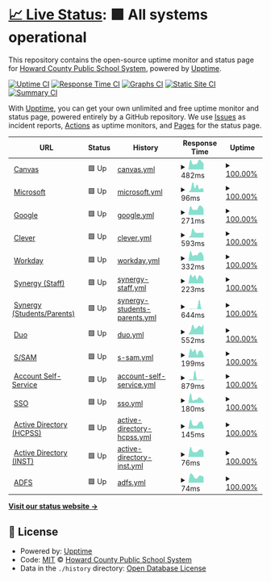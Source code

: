 # [📈 Live Status](https://hcpss.github.io/status): <!--live status--> **🟩 All systems operational**

This repository contains the open-source uptime monitor and status page for [Howard County Public School System](http://www.hcpss.org), powered by [Upptime](https://github.com/upptime/upptime).

[![Uptime CI](https://github.com/hcpss/status/workflows/Uptime%20CI/badge.svg)](https://github.com/hcpss/status/actions?query=workflow%3A%22Uptime+CI%22)
[![Response Time CI](https://github.com/hcpss/status/workflows/Response%20Time%20CI/badge.svg)](https://github.com/hcpss/status/actions?query=workflow%3A%22Response+Time+CI%22)
[![Graphs CI](https://github.com/hcpss/status/workflows/Graphs%20CI/badge.svg)](https://github.com/hcpss/status/actions?query=workflow%3A%22Graphs+CI%22)
[![Static Site CI](https://github.com/hcpss/status/workflows/Static%20Site%20CI/badge.svg)](https://github.com/hcpss/status/actions?query=workflow%3A%22Static+Site+CI%22)
[![Summary CI](https://github.com/hcpss/status/workflows/Summary%20CI/badge.svg)](https://github.com/hcpss/status/actions?query=workflow%3A%22Summary+CI%22)

With [Upptime](https://upptime.js.org), you can get your own unlimited and free uptime monitor and status page, powered entirely by a GitHub repository. We use [Issues](https://github.com/hcpss/status/issues) as incident reports, [Actions](https://github.com/hcpss/status/actions) as uptime monitors, and [Pages](https://hcpss.github.io/status) for the status page.

<!--start: status pages-->
<!-- This summary is generated by Upptime (https://github.com/upptime/upptime) -->
<!-- Do not edit this manually, your changes will be overwritten -->
<!-- prettier-ignore -->
| URL | Status | History | Response Time | Uptime |
| --- | ------ | ------- | ------------- | ------ |
| <img alt="" src="https://icons.duckduckgo.com/ip3/hcpss.instructure.com.ico" height="13"> [Canvas](https://hcpss.instructure.com/courses/34447) | 🟩 Up | [canvas.yml](https://github.com/HCPSS/status/commits/HEAD/history/canvas.yml) | <details><summary><img alt="Response time graph" src="./graphs/canvas/response-time-week.png" height="20"> 482ms</summary><br><a href="https://hcpss.github.io/status/history/canvas"><img alt="Response time 519" src="https://img.shields.io/endpoint?url=https%3A%2F%2Fraw.githubusercontent.com%2FHCPSS%2Fstatus%2FHEAD%2Fapi%2Fcanvas%2Fresponse-time.json"></a><br><a href="https://hcpss.github.io/status/history/canvas"><img alt="24-hour response time 627" src="https://img.shields.io/endpoint?url=https%3A%2F%2Fraw.githubusercontent.com%2FHCPSS%2Fstatus%2FHEAD%2Fapi%2Fcanvas%2Fresponse-time-day.json"></a><br><a href="https://hcpss.github.io/status/history/canvas"><img alt="7-day response time 482" src="https://img.shields.io/endpoint?url=https%3A%2F%2Fraw.githubusercontent.com%2FHCPSS%2Fstatus%2FHEAD%2Fapi%2Fcanvas%2Fresponse-time-week.json"></a><br><a href="https://hcpss.github.io/status/history/canvas"><img alt="30-day response time 544" src="https://img.shields.io/endpoint?url=https%3A%2F%2Fraw.githubusercontent.com%2FHCPSS%2Fstatus%2FHEAD%2Fapi%2Fcanvas%2Fresponse-time-month.json"></a><br><a href="https://hcpss.github.io/status/history/canvas"><img alt="1-year response time 519" src="https://img.shields.io/endpoint?url=https%3A%2F%2Fraw.githubusercontent.com%2FHCPSS%2Fstatus%2FHEAD%2Fapi%2Fcanvas%2Fresponse-time-year.json"></a></details> | <details><summary><a href="https://hcpss.github.io/status/history/canvas">100.00%</a></summary><a href="https://hcpss.github.io/status/history/canvas"><img alt="All-time uptime 100.00%" src="https://img.shields.io/endpoint?url=https%3A%2F%2Fraw.githubusercontent.com%2FHCPSS%2Fstatus%2FHEAD%2Fapi%2Fcanvas%2Fuptime.json"></a><br><a href="https://hcpss.github.io/status/history/canvas"><img alt="24-hour uptime 100.00%" src="https://img.shields.io/endpoint?url=https%3A%2F%2Fraw.githubusercontent.com%2FHCPSS%2Fstatus%2FHEAD%2Fapi%2Fcanvas%2Fuptime-day.json"></a><br><a href="https://hcpss.github.io/status/history/canvas"><img alt="7-day uptime 100.00%" src="https://img.shields.io/endpoint?url=https%3A%2F%2Fraw.githubusercontent.com%2FHCPSS%2Fstatus%2FHEAD%2Fapi%2Fcanvas%2Fuptime-week.json"></a><br><a href="https://hcpss.github.io/status/history/canvas"><img alt="30-day uptime 100.00%" src="https://img.shields.io/endpoint?url=https%3A%2F%2Fraw.githubusercontent.com%2FHCPSS%2Fstatus%2FHEAD%2Fapi%2Fcanvas%2Fuptime-month.json"></a><br><a href="https://hcpss.github.io/status/history/canvas"><img alt="1-year uptime 100.00%" src="https://img.shields.io/endpoint?url=https%3A%2F%2Fraw.githubusercontent.com%2FHCPSS%2Fstatus%2FHEAD%2Fapi%2Fcanvas%2Fuptime-year.json"></a></details>
| <img alt="" src="https://icons.duckduckgo.com/ip3/www.office.com.ico" height="13"> [Microsoft](https://www.office.com/) | 🟩 Up | [microsoft.yml](https://github.com/HCPSS/status/commits/HEAD/history/microsoft.yml) | <details><summary><img alt="Response time graph" src="./graphs/microsoft/response-time-week.png" height="20"> 96ms</summary><br><a href="https://hcpss.github.io/status/history/microsoft"><img alt="Response time 101" src="https://img.shields.io/endpoint?url=https%3A%2F%2Fraw.githubusercontent.com%2FHCPSS%2Fstatus%2FHEAD%2Fapi%2Fmicrosoft%2Fresponse-time.json"></a><br><a href="https://hcpss.github.io/status/history/microsoft"><img alt="24-hour response time 123" src="https://img.shields.io/endpoint?url=https%3A%2F%2Fraw.githubusercontent.com%2FHCPSS%2Fstatus%2FHEAD%2Fapi%2Fmicrosoft%2Fresponse-time-day.json"></a><br><a href="https://hcpss.github.io/status/history/microsoft"><img alt="7-day response time 96" src="https://img.shields.io/endpoint?url=https%3A%2F%2Fraw.githubusercontent.com%2FHCPSS%2Fstatus%2FHEAD%2Fapi%2Fmicrosoft%2Fresponse-time-week.json"></a><br><a href="https://hcpss.github.io/status/history/microsoft"><img alt="30-day response time 104" src="https://img.shields.io/endpoint?url=https%3A%2F%2Fraw.githubusercontent.com%2FHCPSS%2Fstatus%2FHEAD%2Fapi%2Fmicrosoft%2Fresponse-time-month.json"></a><br><a href="https://hcpss.github.io/status/history/microsoft"><img alt="1-year response time 101" src="https://img.shields.io/endpoint?url=https%3A%2F%2Fraw.githubusercontent.com%2FHCPSS%2Fstatus%2FHEAD%2Fapi%2Fmicrosoft%2Fresponse-time-year.json"></a></details> | <details><summary><a href="https://hcpss.github.io/status/history/microsoft">100.00%</a></summary><a href="https://hcpss.github.io/status/history/microsoft"><img alt="All-time uptime 100.00%" src="https://img.shields.io/endpoint?url=https%3A%2F%2Fraw.githubusercontent.com%2FHCPSS%2Fstatus%2FHEAD%2Fapi%2Fmicrosoft%2Fuptime.json"></a><br><a href="https://hcpss.github.io/status/history/microsoft"><img alt="24-hour uptime 100.00%" src="https://img.shields.io/endpoint?url=https%3A%2F%2Fraw.githubusercontent.com%2FHCPSS%2Fstatus%2FHEAD%2Fapi%2Fmicrosoft%2Fuptime-day.json"></a><br><a href="https://hcpss.github.io/status/history/microsoft"><img alt="7-day uptime 100.00%" src="https://img.shields.io/endpoint?url=https%3A%2F%2Fraw.githubusercontent.com%2FHCPSS%2Fstatus%2FHEAD%2Fapi%2Fmicrosoft%2Fuptime-week.json"></a><br><a href="https://hcpss.github.io/status/history/microsoft"><img alt="30-day uptime 100.00%" src="https://img.shields.io/endpoint?url=https%3A%2F%2Fraw.githubusercontent.com%2FHCPSS%2Fstatus%2FHEAD%2Fapi%2Fmicrosoft%2Fuptime-month.json"></a><br><a href="https://hcpss.github.io/status/history/microsoft"><img alt="1-year uptime 100.00%" src="https://img.shields.io/endpoint?url=https%3A%2F%2Fraw.githubusercontent.com%2FHCPSS%2Fstatus%2FHEAD%2Fapi%2Fmicrosoft%2Fuptime-year.json"></a></details>
| <img alt="" src="https://icons.duckduckgo.com/ip3/drive.google.com.ico" height="13"> [Google](https://drive.google.com/) | 🟩 Up | [google.yml](https://github.com/HCPSS/status/commits/HEAD/history/google.yml) | <details><summary><img alt="Response time graph" src="./graphs/google/response-time-week.png" height="20"> 271ms</summary><br><a href="https://hcpss.github.io/status/history/google"><img alt="Response time 283" src="https://img.shields.io/endpoint?url=https%3A%2F%2Fraw.githubusercontent.com%2FHCPSS%2Fstatus%2FHEAD%2Fapi%2Fgoogle%2Fresponse-time.json"></a><br><a href="https://hcpss.github.io/status/history/google"><img alt="24-hour response time 385" src="https://img.shields.io/endpoint?url=https%3A%2F%2Fraw.githubusercontent.com%2FHCPSS%2Fstatus%2FHEAD%2Fapi%2Fgoogle%2Fresponse-time-day.json"></a><br><a href="https://hcpss.github.io/status/history/google"><img alt="7-day response time 271" src="https://img.shields.io/endpoint?url=https%3A%2F%2Fraw.githubusercontent.com%2FHCPSS%2Fstatus%2FHEAD%2Fapi%2Fgoogle%2Fresponse-time-week.json"></a><br><a href="https://hcpss.github.io/status/history/google"><img alt="30-day response time 298" src="https://img.shields.io/endpoint?url=https%3A%2F%2Fraw.githubusercontent.com%2FHCPSS%2Fstatus%2FHEAD%2Fapi%2Fgoogle%2Fresponse-time-month.json"></a><br><a href="https://hcpss.github.io/status/history/google"><img alt="1-year response time 283" src="https://img.shields.io/endpoint?url=https%3A%2F%2Fraw.githubusercontent.com%2FHCPSS%2Fstatus%2FHEAD%2Fapi%2Fgoogle%2Fresponse-time-year.json"></a></details> | <details><summary><a href="https://hcpss.github.io/status/history/google">100.00%</a></summary><a href="https://hcpss.github.io/status/history/google"><img alt="All-time uptime 100.00%" src="https://img.shields.io/endpoint?url=https%3A%2F%2Fraw.githubusercontent.com%2FHCPSS%2Fstatus%2FHEAD%2Fapi%2Fgoogle%2Fuptime.json"></a><br><a href="https://hcpss.github.io/status/history/google"><img alt="24-hour uptime 100.00%" src="https://img.shields.io/endpoint?url=https%3A%2F%2Fraw.githubusercontent.com%2FHCPSS%2Fstatus%2FHEAD%2Fapi%2Fgoogle%2Fuptime-day.json"></a><br><a href="https://hcpss.github.io/status/history/google"><img alt="7-day uptime 100.00%" src="https://img.shields.io/endpoint?url=https%3A%2F%2Fraw.githubusercontent.com%2FHCPSS%2Fstatus%2FHEAD%2Fapi%2Fgoogle%2Fuptime-week.json"></a><br><a href="https://hcpss.github.io/status/history/google"><img alt="30-day uptime 100.00%" src="https://img.shields.io/endpoint?url=https%3A%2F%2Fraw.githubusercontent.com%2FHCPSS%2Fstatus%2FHEAD%2Fapi%2Fgoogle%2Fuptime-month.json"></a><br><a href="https://hcpss.github.io/status/history/google"><img alt="1-year uptime 100.00%" src="https://img.shields.io/endpoint?url=https%3A%2F%2Fraw.githubusercontent.com%2FHCPSS%2Fstatus%2FHEAD%2Fapi%2Fgoogle%2Fuptime-year.json"></a></details>
| <img alt="" src="https://icons.duckduckgo.com/ip3/clever.com.ico" height="13"> [Clever](https://clever.com/in/hcpss/?skip=1&specify_auth=saml) | 🟩 Up | [clever.yml](https://github.com/HCPSS/status/commits/HEAD/history/clever.yml) | <details><summary><img alt="Response time graph" src="./graphs/clever/response-time-week.png" height="20"> 593ms</summary><br><a href="https://hcpss.github.io/status/history/clever"><img alt="Response time 565" src="https://img.shields.io/endpoint?url=https%3A%2F%2Fraw.githubusercontent.com%2FHCPSS%2Fstatus%2FHEAD%2Fapi%2Fclever%2Fresponse-time.json"></a><br><a href="https://hcpss.github.io/status/history/clever"><img alt="24-hour response time 274" src="https://img.shields.io/endpoint?url=https%3A%2F%2Fraw.githubusercontent.com%2FHCPSS%2Fstatus%2FHEAD%2Fapi%2Fclever%2Fresponse-time-day.json"></a><br><a href="https://hcpss.github.io/status/history/clever"><img alt="7-day response time 593" src="https://img.shields.io/endpoint?url=https%3A%2F%2Fraw.githubusercontent.com%2FHCPSS%2Fstatus%2FHEAD%2Fapi%2Fclever%2Fresponse-time-week.json"></a><br><a href="https://hcpss.github.io/status/history/clever"><img alt="30-day response time 615" src="https://img.shields.io/endpoint?url=https%3A%2F%2Fraw.githubusercontent.com%2FHCPSS%2Fstatus%2FHEAD%2Fapi%2Fclever%2Fresponse-time-month.json"></a><br><a href="https://hcpss.github.io/status/history/clever"><img alt="1-year response time 565" src="https://img.shields.io/endpoint?url=https%3A%2F%2Fraw.githubusercontent.com%2FHCPSS%2Fstatus%2FHEAD%2Fapi%2Fclever%2Fresponse-time-year.json"></a></details> | <details><summary><a href="https://hcpss.github.io/status/history/clever">100.00%</a></summary><a href="https://hcpss.github.io/status/history/clever"><img alt="All-time uptime 100.00%" src="https://img.shields.io/endpoint?url=https%3A%2F%2Fraw.githubusercontent.com%2FHCPSS%2Fstatus%2FHEAD%2Fapi%2Fclever%2Fuptime.json"></a><br><a href="https://hcpss.github.io/status/history/clever"><img alt="24-hour uptime 100.00%" src="https://img.shields.io/endpoint?url=https%3A%2F%2Fraw.githubusercontent.com%2FHCPSS%2Fstatus%2FHEAD%2Fapi%2Fclever%2Fuptime-day.json"></a><br><a href="https://hcpss.github.io/status/history/clever"><img alt="7-day uptime 100.00%" src="https://img.shields.io/endpoint?url=https%3A%2F%2Fraw.githubusercontent.com%2FHCPSS%2Fstatus%2FHEAD%2Fapi%2Fclever%2Fuptime-week.json"></a><br><a href="https://hcpss.github.io/status/history/clever"><img alt="30-day uptime 100.00%" src="https://img.shields.io/endpoint?url=https%3A%2F%2Fraw.githubusercontent.com%2FHCPSS%2Fstatus%2FHEAD%2Fapi%2Fclever%2Fuptime-month.json"></a><br><a href="https://hcpss.github.io/status/history/clever"><img alt="1-year uptime 100.00%" src="https://img.shields.io/endpoint?url=https%3A%2F%2Fraw.githubusercontent.com%2FHCPSS%2Fstatus%2FHEAD%2Fapi%2Fclever%2Fuptime-year.json"></a></details>
| <img alt="" src="https://icons.duckduckgo.com/ip3/www.myworkday.com.ico" height="13"> [Workday](https://www.myworkday.com/wday/authgwy/hcpss/login.htmld) | 🟩 Up | [workday.yml](https://github.com/HCPSS/status/commits/HEAD/history/workday.yml) | <details><summary><img alt="Response time graph" src="./graphs/workday/response-time-week.png" height="20"> 332ms</summary><br><a href="https://hcpss.github.io/status/history/workday"><img alt="Response time 615" src="https://img.shields.io/endpoint?url=https%3A%2F%2Fraw.githubusercontent.com%2FHCPSS%2Fstatus%2FHEAD%2Fapi%2Fworkday%2Fresponse-time.json"></a><br><a href="https://hcpss.github.io/status/history/workday"><img alt="24-hour response time 540" src="https://img.shields.io/endpoint?url=https%3A%2F%2Fraw.githubusercontent.com%2FHCPSS%2Fstatus%2FHEAD%2Fapi%2Fworkday%2Fresponse-time-day.json"></a><br><a href="https://hcpss.github.io/status/history/workday"><img alt="7-day response time 332" src="https://img.shields.io/endpoint?url=https%3A%2F%2Fraw.githubusercontent.com%2FHCPSS%2Fstatus%2FHEAD%2Fapi%2Fworkday%2Fresponse-time-week.json"></a><br><a href="https://hcpss.github.io/status/history/workday"><img alt="30-day response time 726" src="https://img.shields.io/endpoint?url=https%3A%2F%2Fraw.githubusercontent.com%2FHCPSS%2Fstatus%2FHEAD%2Fapi%2Fworkday%2Fresponse-time-month.json"></a><br><a href="https://hcpss.github.io/status/history/workday"><img alt="1-year response time 615" src="https://img.shields.io/endpoint?url=https%3A%2F%2Fraw.githubusercontent.com%2FHCPSS%2Fstatus%2FHEAD%2Fapi%2Fworkday%2Fresponse-time-year.json"></a></details> | <details><summary><a href="https://hcpss.github.io/status/history/workday">100.00%</a></summary><a href="https://hcpss.github.io/status/history/workday"><img alt="All-time uptime 99.99%" src="https://img.shields.io/endpoint?url=https%3A%2F%2Fraw.githubusercontent.com%2FHCPSS%2Fstatus%2FHEAD%2Fapi%2Fworkday%2Fuptime.json"></a><br><a href="https://hcpss.github.io/status/history/workday"><img alt="24-hour uptime 100.00%" src="https://img.shields.io/endpoint?url=https%3A%2F%2Fraw.githubusercontent.com%2FHCPSS%2Fstatus%2FHEAD%2Fapi%2Fworkday%2Fuptime-day.json"></a><br><a href="https://hcpss.github.io/status/history/workday"><img alt="7-day uptime 100.00%" src="https://img.shields.io/endpoint?url=https%3A%2F%2Fraw.githubusercontent.com%2FHCPSS%2Fstatus%2FHEAD%2Fapi%2Fworkday%2Fuptime-week.json"></a><br><a href="https://hcpss.github.io/status/history/workday"><img alt="30-day uptime 99.98%" src="https://img.shields.io/endpoint?url=https%3A%2F%2Fraw.githubusercontent.com%2FHCPSS%2Fstatus%2FHEAD%2Fapi%2Fworkday%2Fuptime-month.json"></a><br><a href="https://hcpss.github.io/status/history/workday"><img alt="1-year uptime 99.99%" src="https://img.shields.io/endpoint?url=https%3A%2F%2Fraw.githubusercontent.com%2FHCPSS%2Fstatus%2FHEAD%2Fapi%2Fworkday%2Fuptime-year.json"></a></details>
| <img alt="" src="https://icons.duckduckgo.com/ip3/critical-status.hcpss.org.ico" height="13"> [Synergy (Staff)](https://critical-status.hcpss.org/edupoint-staff) | 🟩 Up | [synergy-staff.yml](https://github.com/HCPSS/status/commits/HEAD/history/synergy-staff.yml) | <details><summary><img alt="Response time graph" src="./graphs/synergy-staff/response-time-week.png" height="20"> 223ms</summary><br><a href="https://hcpss.github.io/status/history/synergy-staff"><img alt="Response time 954" src="https://img.shields.io/endpoint?url=https%3A%2F%2Fraw.githubusercontent.com%2FHCPSS%2Fstatus%2FHEAD%2Fapi%2Fsynergy-staff%2Fresponse-time.json"></a><br><a href="https://hcpss.github.io/status/history/synergy-staff"><img alt="24-hour response time 302" src="https://img.shields.io/endpoint?url=https%3A%2F%2Fraw.githubusercontent.com%2FHCPSS%2Fstatus%2FHEAD%2Fapi%2Fsynergy-staff%2Fresponse-time-day.json"></a><br><a href="https://hcpss.github.io/status/history/synergy-staff"><img alt="7-day response time 223" src="https://img.shields.io/endpoint?url=https%3A%2F%2Fraw.githubusercontent.com%2FHCPSS%2Fstatus%2FHEAD%2Fapi%2Fsynergy-staff%2Fresponse-time-week.json"></a><br><a href="https://hcpss.github.io/status/history/synergy-staff"><img alt="30-day response time 881" src="https://img.shields.io/endpoint?url=https%3A%2F%2Fraw.githubusercontent.com%2FHCPSS%2Fstatus%2FHEAD%2Fapi%2Fsynergy-staff%2Fresponse-time-month.json"></a><br><a href="https://hcpss.github.io/status/history/synergy-staff"><img alt="1-year response time 954" src="https://img.shields.io/endpoint?url=https%3A%2F%2Fraw.githubusercontent.com%2FHCPSS%2Fstatus%2FHEAD%2Fapi%2Fsynergy-staff%2Fresponse-time-year.json"></a></details> | <details><summary><a href="https://hcpss.github.io/status/history/synergy-staff">100.00%</a></summary><a href="https://hcpss.github.io/status/history/synergy-staff"><img alt="All-time uptime 99.93%" src="https://img.shields.io/endpoint?url=https%3A%2F%2Fraw.githubusercontent.com%2FHCPSS%2Fstatus%2FHEAD%2Fapi%2Fsynergy-staff%2Fuptime.json"></a><br><a href="https://hcpss.github.io/status/history/synergy-staff"><img alt="24-hour uptime 100.00%" src="https://img.shields.io/endpoint?url=https%3A%2F%2Fraw.githubusercontent.com%2FHCPSS%2Fstatus%2FHEAD%2Fapi%2Fsynergy-staff%2Fuptime-day.json"></a><br><a href="https://hcpss.github.io/status/history/synergy-staff"><img alt="7-day uptime 100.00%" src="https://img.shields.io/endpoint?url=https%3A%2F%2Fraw.githubusercontent.com%2FHCPSS%2Fstatus%2FHEAD%2Fapi%2Fsynergy-staff%2Fuptime-week.json"></a><br><a href="https://hcpss.github.io/status/history/synergy-staff"><img alt="30-day uptime 99.94%" src="https://img.shields.io/endpoint?url=https%3A%2F%2Fraw.githubusercontent.com%2FHCPSS%2Fstatus%2FHEAD%2Fapi%2Fsynergy-staff%2Fuptime-month.json"></a><br><a href="https://hcpss.github.io/status/history/synergy-staff"><img alt="1-year uptime 99.93%" src="https://img.shields.io/endpoint?url=https%3A%2F%2Fraw.githubusercontent.com%2FHCPSS%2Fstatus%2FHEAD%2Fapi%2Fsynergy-staff%2Fuptime-year.json"></a></details>
| <img alt="" src="https://icons.duckduckgo.com/ip3/critical-status.hcpss.org.ico" height="13"> [Synergy (Students/Parents)](https://critical-status.hcpss.org/edupoint-parents) | 🟩 Up | [synergy-students-parents.yml](https://github.com/HCPSS/status/commits/HEAD/history/synergy-students-parents.yml) | <details><summary><img alt="Response time graph" src="./graphs/synergy-students-parents/response-time-week.png" height="20"> 644ms</summary><br><a href="https://hcpss.github.io/status/history/synergy-students-parents"><img alt="Response time 155" src="https://img.shields.io/endpoint?url=https%3A%2F%2Fraw.githubusercontent.com%2FHCPSS%2Fstatus%2FHEAD%2Fapi%2Fsynergy-students-parents%2Fresponse-time.json"></a><br><a href="https://hcpss.github.io/status/history/synergy-students-parents"><img alt="24-hour response time 110" src="https://img.shields.io/endpoint?url=https%3A%2F%2Fraw.githubusercontent.com%2FHCPSS%2Fstatus%2FHEAD%2Fapi%2Fsynergy-students-parents%2Fresponse-time-day.json"></a><br><a href="https://hcpss.github.io/status/history/synergy-students-parents"><img alt="7-day response time 644" src="https://img.shields.io/endpoint?url=https%3A%2F%2Fraw.githubusercontent.com%2FHCPSS%2Fstatus%2FHEAD%2Fapi%2Fsynergy-students-parents%2Fresponse-time-week.json"></a><br><a href="https://hcpss.github.io/status/history/synergy-students-parents"><img alt="30-day response time 212" src="https://img.shields.io/endpoint?url=https%3A%2F%2Fraw.githubusercontent.com%2FHCPSS%2Fstatus%2FHEAD%2Fapi%2Fsynergy-students-parents%2Fresponse-time-month.json"></a><br><a href="https://hcpss.github.io/status/history/synergy-students-parents"><img alt="1-year response time 155" src="https://img.shields.io/endpoint?url=https%3A%2F%2Fraw.githubusercontent.com%2FHCPSS%2Fstatus%2FHEAD%2Fapi%2Fsynergy-students-parents%2Fresponse-time-year.json"></a></details> | <details><summary><a href="https://hcpss.github.io/status/history/synergy-students-parents">100.00%</a></summary><a href="https://hcpss.github.io/status/history/synergy-students-parents"><img alt="All-time uptime 99.97%" src="https://img.shields.io/endpoint?url=https%3A%2F%2Fraw.githubusercontent.com%2FHCPSS%2Fstatus%2FHEAD%2Fapi%2Fsynergy-students-parents%2Fuptime.json"></a><br><a href="https://hcpss.github.io/status/history/synergy-students-parents"><img alt="24-hour uptime 100.00%" src="https://img.shields.io/endpoint?url=https%3A%2F%2Fraw.githubusercontent.com%2FHCPSS%2Fstatus%2FHEAD%2Fapi%2Fsynergy-students-parents%2Fuptime-day.json"></a><br><a href="https://hcpss.github.io/status/history/synergy-students-parents"><img alt="7-day uptime 100.00%" src="https://img.shields.io/endpoint?url=https%3A%2F%2Fraw.githubusercontent.com%2FHCPSS%2Fstatus%2FHEAD%2Fapi%2Fsynergy-students-parents%2Fuptime-week.json"></a><br><a href="https://hcpss.github.io/status/history/synergy-students-parents"><img alt="30-day uptime 99.95%" src="https://img.shields.io/endpoint?url=https%3A%2F%2Fraw.githubusercontent.com%2FHCPSS%2Fstatus%2FHEAD%2Fapi%2Fsynergy-students-parents%2Fuptime-month.json"></a><br><a href="https://hcpss.github.io/status/history/synergy-students-parents"><img alt="1-year uptime 99.97%" src="https://img.shields.io/endpoint?url=https%3A%2F%2Fraw.githubusercontent.com%2FHCPSS%2Fstatus%2FHEAD%2Fapi%2Fsynergy-students-parents%2Fuptime-year.json"></a></details>
| <img alt="" src="https://icons.duckduckgo.com/ip3/api-a01cc0d2.duosecurity.com.ico" height="13"> [Duo](https://api-a01cc0d2.duosecurity.com/) | 🟩 Up | [duo.yml](https://github.com/HCPSS/status/commits/HEAD/history/duo.yml) | <details><summary><img alt="Response time graph" src="./graphs/duo/response-time-week.png" height="20"> 552ms</summary><br><a href="https://hcpss.github.io/status/history/duo"><img alt="Response time 514" src="https://img.shields.io/endpoint?url=https%3A%2F%2Fraw.githubusercontent.com%2FHCPSS%2Fstatus%2FHEAD%2Fapi%2Fduo%2Fresponse-time.json"></a><br><a href="https://hcpss.github.io/status/history/duo"><img alt="24-hour response time 581" src="https://img.shields.io/endpoint?url=https%3A%2F%2Fraw.githubusercontent.com%2FHCPSS%2Fstatus%2FHEAD%2Fapi%2Fduo%2Fresponse-time-day.json"></a><br><a href="https://hcpss.github.io/status/history/duo"><img alt="7-day response time 552" src="https://img.shields.io/endpoint?url=https%3A%2F%2Fraw.githubusercontent.com%2FHCPSS%2Fstatus%2FHEAD%2Fapi%2Fduo%2Fresponse-time-week.json"></a><br><a href="https://hcpss.github.io/status/history/duo"><img alt="30-day response time 485" src="https://img.shields.io/endpoint?url=https%3A%2F%2Fraw.githubusercontent.com%2FHCPSS%2Fstatus%2FHEAD%2Fapi%2Fduo%2Fresponse-time-month.json"></a><br><a href="https://hcpss.github.io/status/history/duo"><img alt="1-year response time 514" src="https://img.shields.io/endpoint?url=https%3A%2F%2Fraw.githubusercontent.com%2FHCPSS%2Fstatus%2FHEAD%2Fapi%2Fduo%2Fresponse-time-year.json"></a></details> | <details><summary><a href="https://hcpss.github.io/status/history/duo">100.00%</a></summary><a href="https://hcpss.github.io/status/history/duo"><img alt="All-time uptime 99.99%" src="https://img.shields.io/endpoint?url=https%3A%2F%2Fraw.githubusercontent.com%2FHCPSS%2Fstatus%2FHEAD%2Fapi%2Fduo%2Fuptime.json"></a><br><a href="https://hcpss.github.io/status/history/duo"><img alt="24-hour uptime 100.00%" src="https://img.shields.io/endpoint?url=https%3A%2F%2Fraw.githubusercontent.com%2FHCPSS%2Fstatus%2FHEAD%2Fapi%2Fduo%2Fuptime-day.json"></a><br><a href="https://hcpss.github.io/status/history/duo"><img alt="7-day uptime 100.00%" src="https://img.shields.io/endpoint?url=https%3A%2F%2Fraw.githubusercontent.com%2FHCPSS%2Fstatus%2FHEAD%2Fapi%2Fduo%2Fuptime-week.json"></a><br><a href="https://hcpss.github.io/status/history/duo"><img alt="30-day uptime 99.98%" src="https://img.shields.io/endpoint?url=https%3A%2F%2Fraw.githubusercontent.com%2FHCPSS%2Fstatus%2FHEAD%2Fapi%2Fduo%2Fuptime-month.json"></a><br><a href="https://hcpss.github.io/status/history/duo"><img alt="1-year uptime 99.99%" src="https://img.shields.io/endpoint?url=https%3A%2F%2Fraw.githubusercontent.com%2FHCPSS%2Fstatus%2FHEAD%2Fapi%2Fduo%2Fuptime-year.json"></a></details>
| <img alt="" src="https://icons.duckduckgo.com/ip3/sam.hcpss.org.ico" height="13"> [S/SAM](https://sam.hcpss.org/api/docs/) | 🟩 Up | [s-sam.yml](https://github.com/HCPSS/status/commits/HEAD/history/s-sam.yml) | <details><summary><img alt="Response time graph" src="./graphs/s-sam/response-time-week.png" height="20"> 199ms</summary><br><a href="https://hcpss.github.io/status/history/s-sam"><img alt="Response time 237" src="https://img.shields.io/endpoint?url=https%3A%2F%2Fraw.githubusercontent.com%2FHCPSS%2Fstatus%2FHEAD%2Fapi%2Fs-sam%2Fresponse-time.json"></a><br><a href="https://hcpss.github.io/status/history/s-sam"><img alt="24-hour response time 449" src="https://img.shields.io/endpoint?url=https%3A%2F%2Fraw.githubusercontent.com%2FHCPSS%2Fstatus%2FHEAD%2Fapi%2Fs-sam%2Fresponse-time-day.json"></a><br><a href="https://hcpss.github.io/status/history/s-sam"><img alt="7-day response time 199" src="https://img.shields.io/endpoint?url=https%3A%2F%2Fraw.githubusercontent.com%2FHCPSS%2Fstatus%2FHEAD%2Fapi%2Fs-sam%2Fresponse-time-week.json"></a><br><a href="https://hcpss.github.io/status/history/s-sam"><img alt="30-day response time 233" src="https://img.shields.io/endpoint?url=https%3A%2F%2Fraw.githubusercontent.com%2FHCPSS%2Fstatus%2FHEAD%2Fapi%2Fs-sam%2Fresponse-time-month.json"></a><br><a href="https://hcpss.github.io/status/history/s-sam"><img alt="1-year response time 237" src="https://img.shields.io/endpoint?url=https%3A%2F%2Fraw.githubusercontent.com%2FHCPSS%2Fstatus%2FHEAD%2Fapi%2Fs-sam%2Fresponse-time-year.json"></a></details> | <details><summary><a href="https://hcpss.github.io/status/history/s-sam">100.00%</a></summary><a href="https://hcpss.github.io/status/history/s-sam"><img alt="All-time uptime 100.00%" src="https://img.shields.io/endpoint?url=https%3A%2F%2Fraw.githubusercontent.com%2FHCPSS%2Fstatus%2FHEAD%2Fapi%2Fs-sam%2Fuptime.json"></a><br><a href="https://hcpss.github.io/status/history/s-sam"><img alt="24-hour uptime 100.00%" src="https://img.shields.io/endpoint?url=https%3A%2F%2Fraw.githubusercontent.com%2FHCPSS%2Fstatus%2FHEAD%2Fapi%2Fs-sam%2Fuptime-day.json"></a><br><a href="https://hcpss.github.io/status/history/s-sam"><img alt="7-day uptime 100.00%" src="https://img.shields.io/endpoint?url=https%3A%2F%2Fraw.githubusercontent.com%2FHCPSS%2Fstatus%2FHEAD%2Fapi%2Fs-sam%2Fuptime-week.json"></a><br><a href="https://hcpss.github.io/status/history/s-sam"><img alt="30-day uptime 100.00%" src="https://img.shields.io/endpoint?url=https%3A%2F%2Fraw.githubusercontent.com%2FHCPSS%2Fstatus%2FHEAD%2Fapi%2Fs-sam%2Fuptime-month.json"></a><br><a href="https://hcpss.github.io/status/history/s-sam"><img alt="1-year uptime 100.00%" src="https://img.shields.io/endpoint?url=https%3A%2F%2Fraw.githubusercontent.com%2FHCPSS%2Fstatus%2FHEAD%2Fapi%2Fs-sam%2Fuptime-year.json"></a></details>
| <img alt="" src="https://icons.duckduckgo.com/ip3/account.hcpss.org.ico" height="13"> [Account Self-Service](https://account.hcpss.org/api/docs/) | 🟩 Up | [account-self-service.yml](https://github.com/HCPSS/status/commits/HEAD/history/account-self-service.yml) | <details><summary><img alt="Response time graph" src="./graphs/account-self-service/response-time-week.png" height="20"> 879ms</summary><br><a href="https://hcpss.github.io/status/history/account-self-service"><img alt="Response time 545" src="https://img.shields.io/endpoint?url=https%3A%2F%2Fraw.githubusercontent.com%2FHCPSS%2Fstatus%2FHEAD%2Fapi%2Faccount-self-service%2Fresponse-time.json"></a><br><a href="https://hcpss.github.io/status/history/account-self-service"><img alt="24-hour response time 1623" src="https://img.shields.io/endpoint?url=https%3A%2F%2Fraw.githubusercontent.com%2FHCPSS%2Fstatus%2FHEAD%2Fapi%2Faccount-self-service%2Fresponse-time-day.json"></a><br><a href="https://hcpss.github.io/status/history/account-self-service"><img alt="7-day response time 879" src="https://img.shields.io/endpoint?url=https%3A%2F%2Fraw.githubusercontent.com%2FHCPSS%2Fstatus%2FHEAD%2Fapi%2Faccount-self-service%2Fresponse-time-week.json"></a><br><a href="https://hcpss.github.io/status/history/account-self-service"><img alt="30-day response time 690" src="https://img.shields.io/endpoint?url=https%3A%2F%2Fraw.githubusercontent.com%2FHCPSS%2Fstatus%2FHEAD%2Fapi%2Faccount-self-service%2Fresponse-time-month.json"></a><br><a href="https://hcpss.github.io/status/history/account-self-service"><img alt="1-year response time 545" src="https://img.shields.io/endpoint?url=https%3A%2F%2Fraw.githubusercontent.com%2FHCPSS%2Fstatus%2FHEAD%2Fapi%2Faccount-self-service%2Fresponse-time-year.json"></a></details> | <details><summary><a href="https://hcpss.github.io/status/history/account-self-service">100.00%</a></summary><a href="https://hcpss.github.io/status/history/account-self-service"><img alt="All-time uptime 99.97%" src="https://img.shields.io/endpoint?url=https%3A%2F%2Fraw.githubusercontent.com%2FHCPSS%2Fstatus%2FHEAD%2Fapi%2Faccount-self-service%2Fuptime.json"></a><br><a href="https://hcpss.github.io/status/history/account-self-service"><img alt="24-hour uptime 100.00%" src="https://img.shields.io/endpoint?url=https%3A%2F%2Fraw.githubusercontent.com%2FHCPSS%2Fstatus%2FHEAD%2Fapi%2Faccount-self-service%2Fuptime-day.json"></a><br><a href="https://hcpss.github.io/status/history/account-self-service"><img alt="7-day uptime 100.00%" src="https://img.shields.io/endpoint?url=https%3A%2F%2Fraw.githubusercontent.com%2FHCPSS%2Fstatus%2FHEAD%2Fapi%2Faccount-self-service%2Fuptime-week.json"></a><br><a href="https://hcpss.github.io/status/history/account-self-service"><img alt="30-day uptime 99.95%" src="https://img.shields.io/endpoint?url=https%3A%2F%2Fraw.githubusercontent.com%2FHCPSS%2Fstatus%2FHEAD%2Fapi%2Faccount-self-service%2Fuptime-month.json"></a><br><a href="https://hcpss.github.io/status/history/account-self-service"><img alt="1-year uptime 99.97%" src="https://img.shields.io/endpoint?url=https%3A%2F%2Fraw.githubusercontent.com%2FHCPSS%2Fstatus%2FHEAD%2Fapi%2Faccount-self-service%2Fuptime-year.json"></a></details>
| <img alt="" src="https://icons.duckduckgo.com/ip3/hcpss.me.ico" height="13"> [SSO](https://hcpss.me/saml/saml2/idp/metadata.php) | 🟩 Up | [sso.yml](https://github.com/HCPSS/status/commits/HEAD/history/sso.yml) | <details><summary><img alt="Response time graph" src="./graphs/sso/response-time-week.png" height="20"> 180ms</summary><br><a href="https://hcpss.github.io/status/history/sso"><img alt="Response time 208" src="https://img.shields.io/endpoint?url=https%3A%2F%2Fraw.githubusercontent.com%2FHCPSS%2Fstatus%2FHEAD%2Fapi%2Fsso%2Fresponse-time.json"></a><br><a href="https://hcpss.github.io/status/history/sso"><img alt="24-hour response time 260" src="https://img.shields.io/endpoint?url=https%3A%2F%2Fraw.githubusercontent.com%2FHCPSS%2Fstatus%2FHEAD%2Fapi%2Fsso%2Fresponse-time-day.json"></a><br><a href="https://hcpss.github.io/status/history/sso"><img alt="7-day response time 180" src="https://img.shields.io/endpoint?url=https%3A%2F%2Fraw.githubusercontent.com%2FHCPSS%2Fstatus%2FHEAD%2Fapi%2Fsso%2Fresponse-time-week.json"></a><br><a href="https://hcpss.github.io/status/history/sso"><img alt="30-day response time 223" src="https://img.shields.io/endpoint?url=https%3A%2F%2Fraw.githubusercontent.com%2FHCPSS%2Fstatus%2FHEAD%2Fapi%2Fsso%2Fresponse-time-month.json"></a><br><a href="https://hcpss.github.io/status/history/sso"><img alt="1-year response time 208" src="https://img.shields.io/endpoint?url=https%3A%2F%2Fraw.githubusercontent.com%2FHCPSS%2Fstatus%2FHEAD%2Fapi%2Fsso%2Fresponse-time-year.json"></a></details> | <details><summary><a href="https://hcpss.github.io/status/history/sso">100.00%</a></summary><a href="https://hcpss.github.io/status/history/sso"><img alt="All-time uptime 100.00%" src="https://img.shields.io/endpoint?url=https%3A%2F%2Fraw.githubusercontent.com%2FHCPSS%2Fstatus%2FHEAD%2Fapi%2Fsso%2Fuptime.json"></a><br><a href="https://hcpss.github.io/status/history/sso"><img alt="24-hour uptime 100.00%" src="https://img.shields.io/endpoint?url=https%3A%2F%2Fraw.githubusercontent.com%2FHCPSS%2Fstatus%2FHEAD%2Fapi%2Fsso%2Fuptime-day.json"></a><br><a href="https://hcpss.github.io/status/history/sso"><img alt="7-day uptime 100.00%" src="https://img.shields.io/endpoint?url=https%3A%2F%2Fraw.githubusercontent.com%2FHCPSS%2Fstatus%2FHEAD%2Fapi%2Fsso%2Fuptime-week.json"></a><br><a href="https://hcpss.github.io/status/history/sso"><img alt="30-day uptime 100.00%" src="https://img.shields.io/endpoint?url=https%3A%2F%2Fraw.githubusercontent.com%2FHCPSS%2Fstatus%2FHEAD%2Fapi%2Fsso%2Fuptime-month.json"></a><br><a href="https://hcpss.github.io/status/history/sso"><img alt="1-year uptime 100.00%" src="https://img.shields.io/endpoint?url=https%3A%2F%2Fraw.githubusercontent.com%2FHCPSS%2Fstatus%2FHEAD%2Fapi%2Fsso%2Fuptime-year.json"></a></details>
| <img alt="" src="https://icons.duckduckgo.com/ip3/critical-status.hcpss.org.ico" height="13"> [Active Directory (HCPSS)](https://critical-status.hcpss.org/hcpss) | 🟩 Up | [active-directory-hcpss.yml](https://github.com/HCPSS/status/commits/HEAD/history/active-directory-hcpss.yml) | <details><summary><img alt="Response time graph" src="./graphs/active-directory-hcpss/response-time-week.png" height="20"> 145ms</summary><br><a href="https://hcpss.github.io/status/history/active-directory-hcpss"><img alt="Response time 160" src="https://img.shields.io/endpoint?url=https%3A%2F%2Fraw.githubusercontent.com%2FHCPSS%2Fstatus%2FHEAD%2Fapi%2Factive-directory-hcpss%2Fresponse-time.json"></a><br><a href="https://hcpss.github.io/status/history/active-directory-hcpss"><img alt="24-hour response time 248" src="https://img.shields.io/endpoint?url=https%3A%2F%2Fraw.githubusercontent.com%2FHCPSS%2Fstatus%2FHEAD%2Fapi%2Factive-directory-hcpss%2Fresponse-time-day.json"></a><br><a href="https://hcpss.github.io/status/history/active-directory-hcpss"><img alt="7-day response time 145" src="https://img.shields.io/endpoint?url=https%3A%2F%2Fraw.githubusercontent.com%2FHCPSS%2Fstatus%2FHEAD%2Fapi%2Factive-directory-hcpss%2Fresponse-time-week.json"></a><br><a href="https://hcpss.github.io/status/history/active-directory-hcpss"><img alt="30-day response time 169" src="https://img.shields.io/endpoint?url=https%3A%2F%2Fraw.githubusercontent.com%2FHCPSS%2Fstatus%2FHEAD%2Fapi%2Factive-directory-hcpss%2Fresponse-time-month.json"></a><br><a href="https://hcpss.github.io/status/history/active-directory-hcpss"><img alt="1-year response time 160" src="https://img.shields.io/endpoint?url=https%3A%2F%2Fraw.githubusercontent.com%2FHCPSS%2Fstatus%2FHEAD%2Fapi%2Factive-directory-hcpss%2Fresponse-time-year.json"></a></details> | <details><summary><a href="https://hcpss.github.io/status/history/active-directory-hcpss">100.00%</a></summary><a href="https://hcpss.github.io/status/history/active-directory-hcpss"><img alt="All-time uptime 99.99%" src="https://img.shields.io/endpoint?url=https%3A%2F%2Fraw.githubusercontent.com%2FHCPSS%2Fstatus%2FHEAD%2Fapi%2Factive-directory-hcpss%2Fuptime.json"></a><br><a href="https://hcpss.github.io/status/history/active-directory-hcpss"><img alt="24-hour uptime 100.00%" src="https://img.shields.io/endpoint?url=https%3A%2F%2Fraw.githubusercontent.com%2FHCPSS%2Fstatus%2FHEAD%2Fapi%2Factive-directory-hcpss%2Fuptime-day.json"></a><br><a href="https://hcpss.github.io/status/history/active-directory-hcpss"><img alt="7-day uptime 100.00%" src="https://img.shields.io/endpoint?url=https%3A%2F%2Fraw.githubusercontent.com%2FHCPSS%2Fstatus%2FHEAD%2Fapi%2Factive-directory-hcpss%2Fuptime-week.json"></a><br><a href="https://hcpss.github.io/status/history/active-directory-hcpss"><img alt="30-day uptime 100.00%" src="https://img.shields.io/endpoint?url=https%3A%2F%2Fraw.githubusercontent.com%2FHCPSS%2Fstatus%2FHEAD%2Fapi%2Factive-directory-hcpss%2Fuptime-month.json"></a><br><a href="https://hcpss.github.io/status/history/active-directory-hcpss"><img alt="1-year uptime 99.99%" src="https://img.shields.io/endpoint?url=https%3A%2F%2Fraw.githubusercontent.com%2FHCPSS%2Fstatus%2FHEAD%2Fapi%2Factive-directory-hcpss%2Fuptime-year.json"></a></details>
| <img alt="" src="https://icons.duckduckgo.com/ip3/critical-status.hcpss.org.ico" height="13"> [Active Directory (INST)](https://critical-status.hcpss.org/inst) | 🟩 Up | [active-directory-inst.yml](https://github.com/HCPSS/status/commits/HEAD/history/active-directory-inst.yml) | <details><summary><img alt="Response time graph" src="./graphs/active-directory-inst/response-time-week.png" height="20"> 76ms</summary><br><a href="https://hcpss.github.io/status/history/active-directory-inst"><img alt="Response time 317" src="https://img.shields.io/endpoint?url=https%3A%2F%2Fraw.githubusercontent.com%2FHCPSS%2Fstatus%2FHEAD%2Fapi%2Factive-directory-inst%2Fresponse-time.json"></a><br><a href="https://hcpss.github.io/status/history/active-directory-inst"><img alt="24-hour response time 116" src="https://img.shields.io/endpoint?url=https%3A%2F%2Fraw.githubusercontent.com%2FHCPSS%2Fstatus%2FHEAD%2Fapi%2Factive-directory-inst%2Fresponse-time-day.json"></a><br><a href="https://hcpss.github.io/status/history/active-directory-inst"><img alt="7-day response time 76" src="https://img.shields.io/endpoint?url=https%3A%2F%2Fraw.githubusercontent.com%2FHCPSS%2Fstatus%2FHEAD%2Fapi%2Factive-directory-inst%2Fresponse-time-week.json"></a><br><a href="https://hcpss.github.io/status/history/active-directory-inst"><img alt="30-day response time 88" src="https://img.shields.io/endpoint?url=https%3A%2F%2Fraw.githubusercontent.com%2FHCPSS%2Fstatus%2FHEAD%2Fapi%2Factive-directory-inst%2Fresponse-time-month.json"></a><br><a href="https://hcpss.github.io/status/history/active-directory-inst"><img alt="1-year response time 317" src="https://img.shields.io/endpoint?url=https%3A%2F%2Fraw.githubusercontent.com%2FHCPSS%2Fstatus%2FHEAD%2Fapi%2Factive-directory-inst%2Fresponse-time-year.json"></a></details> | <details><summary><a href="https://hcpss.github.io/status/history/active-directory-inst">100.00%</a></summary><a href="https://hcpss.github.io/status/history/active-directory-inst"><img alt="All-time uptime 99.95%" src="https://img.shields.io/endpoint?url=https%3A%2F%2Fraw.githubusercontent.com%2FHCPSS%2Fstatus%2FHEAD%2Fapi%2Factive-directory-inst%2Fuptime.json"></a><br><a href="https://hcpss.github.io/status/history/active-directory-inst"><img alt="24-hour uptime 100.00%" src="https://img.shields.io/endpoint?url=https%3A%2F%2Fraw.githubusercontent.com%2FHCPSS%2Fstatus%2FHEAD%2Fapi%2Factive-directory-inst%2Fuptime-day.json"></a><br><a href="https://hcpss.github.io/status/history/active-directory-inst"><img alt="7-day uptime 100.00%" src="https://img.shields.io/endpoint?url=https%3A%2F%2Fraw.githubusercontent.com%2FHCPSS%2Fstatus%2FHEAD%2Fapi%2Factive-directory-inst%2Fuptime-week.json"></a><br><a href="https://hcpss.github.io/status/history/active-directory-inst"><img alt="30-day uptime 100.00%" src="https://img.shields.io/endpoint?url=https%3A%2F%2Fraw.githubusercontent.com%2FHCPSS%2Fstatus%2FHEAD%2Fapi%2Factive-directory-inst%2Fuptime-month.json"></a><br><a href="https://hcpss.github.io/status/history/active-directory-inst"><img alt="1-year uptime 99.95%" src="https://img.shields.io/endpoint?url=https%3A%2F%2Fraw.githubusercontent.com%2FHCPSS%2Fstatus%2FHEAD%2Fapi%2Factive-directory-inst%2Fuptime-year.json"></a></details>
| <img alt="" src="https://icons.duckduckgo.com/ip3/critical-status.hcpss.org.ico" height="13"> [ADFS](https://critical-status.hcpss.org/adfs/portal/css/style.css) | 🟩 Up | [adfs.yml](https://github.com/HCPSS/status/commits/HEAD/history/adfs.yml) | <details><summary><img alt="Response time graph" src="./graphs/adfs/response-time-week.png" height="20"> 74ms</summary><br><a href="https://hcpss.github.io/status/history/adfs"><img alt="Response time 82" src="https://img.shields.io/endpoint?url=https%3A%2F%2Fraw.githubusercontent.com%2FHCPSS%2Fstatus%2FHEAD%2Fapi%2Fadfs%2Fresponse-time.json"></a><br><a href="https://hcpss.github.io/status/history/adfs"><img alt="24-hour response time 103" src="https://img.shields.io/endpoint?url=https%3A%2F%2Fraw.githubusercontent.com%2FHCPSS%2Fstatus%2FHEAD%2Fapi%2Fadfs%2Fresponse-time-day.json"></a><br><a href="https://hcpss.github.io/status/history/adfs"><img alt="7-day response time 74" src="https://img.shields.io/endpoint?url=https%3A%2F%2Fraw.githubusercontent.com%2FHCPSS%2Fstatus%2FHEAD%2Fapi%2Fadfs%2Fresponse-time-week.json"></a><br><a href="https://hcpss.github.io/status/history/adfs"><img alt="30-day response time 80" src="https://img.shields.io/endpoint?url=https%3A%2F%2Fraw.githubusercontent.com%2FHCPSS%2Fstatus%2FHEAD%2Fapi%2Fadfs%2Fresponse-time-month.json"></a><br><a href="https://hcpss.github.io/status/history/adfs"><img alt="1-year response time 82" src="https://img.shields.io/endpoint?url=https%3A%2F%2Fraw.githubusercontent.com%2FHCPSS%2Fstatus%2FHEAD%2Fapi%2Fadfs%2Fresponse-time-year.json"></a></details> | <details><summary><a href="https://hcpss.github.io/status/history/adfs">100.00%</a></summary><a href="https://hcpss.github.io/status/history/adfs"><img alt="All-time uptime 99.92%" src="https://img.shields.io/endpoint?url=https%3A%2F%2Fraw.githubusercontent.com%2FHCPSS%2Fstatus%2FHEAD%2Fapi%2Fadfs%2Fuptime.json"></a><br><a href="https://hcpss.github.io/status/history/adfs"><img alt="24-hour uptime 100.00%" src="https://img.shields.io/endpoint?url=https%3A%2F%2Fraw.githubusercontent.com%2FHCPSS%2Fstatus%2FHEAD%2Fapi%2Fadfs%2Fuptime-day.json"></a><br><a href="https://hcpss.github.io/status/history/adfs"><img alt="7-day uptime 100.00%" src="https://img.shields.io/endpoint?url=https%3A%2F%2Fraw.githubusercontent.com%2FHCPSS%2Fstatus%2FHEAD%2Fapi%2Fadfs%2Fuptime-week.json"></a><br><a href="https://hcpss.github.io/status/history/adfs"><img alt="30-day uptime 99.92%" src="https://img.shields.io/endpoint?url=https%3A%2F%2Fraw.githubusercontent.com%2FHCPSS%2Fstatus%2FHEAD%2Fapi%2Fadfs%2Fuptime-month.json"></a><br><a href="https://hcpss.github.io/status/history/adfs"><img alt="1-year uptime 99.92%" src="https://img.shields.io/endpoint?url=https%3A%2F%2Fraw.githubusercontent.com%2FHCPSS%2Fstatus%2FHEAD%2Fapi%2Fadfs%2Fuptime-year.json"></a></details>

<!--end: status pages-->

[**Visit our status website →**](https://hcpss.github.io/status)

## 📄 License

- Powered by: [Upptime](https://github.com/upptime/upptime)
- Code: [MIT](./LICENSE) © [Howard County Public School System](http://www.hcpss.org)
- Data in the `./history` directory: [Open Database License](https://opendatacommons.org/licenses/odbl/1-0/)
